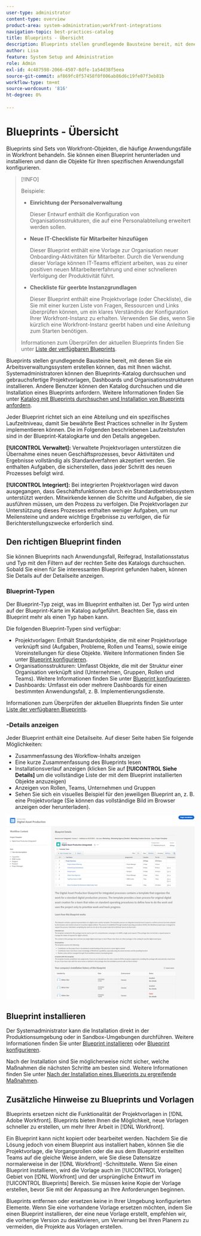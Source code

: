 ```yaml
---
user-type: administrator
content-type: overview
product-area: system-administration;workfront-integrations
navigation-topic: best-practices-catalog
title: Blueprints - Übersicht
description: Blueprints stellen grundlegende Bausteine bereit, mit denen Sie ein Arbeitsverwaltungssystem erstellen können, das mit Ihnen wächst.
author: Lisa
feature: System Setup and Administration
role: Admin
exl-id: 4c487598-2066-4507-8dfe-1a54d38f5eea
source-git-commit: af869fc8f57458f0f006ab86d6c19fe07f3eb81b
workflow-type: tm+mt
source-wordcount: '816'
ht-degree: 0%

---
```


# Blueprints - Übersicht

Blueprints sind Sets von Workfront-Objekten, die häufige Anwendungsfälle in Workfront behandeln. Sie können einen Blueprint herunterladen und installieren und dann die Objekte für Ihren spezifischen Anwendungsfall konfigurieren.

>[!INFO]
>
>Beispiele:
>
>* **Einrichtung der Personalverwaltung**
>
>   Dieser Entwurf enthält die Konfiguration von Organisationsstrukturen, die auf eine Personalabteilung erweitert werden sollen.
>
>* **Neue IT-Checkliste für Mitarbeiter hinzufügen**
>
>   Dieser Blueprint enthält eine Vorlage zur Organisation neuer Onboarding-Aktivitäten für Mitarbeiter. Durch die Verwendung dieser Vorlage können IT-Teams effizient arbeiten, was zu einer positiven neuen Mitarbeitererfahrung und einer schnelleren Verfolgung der Produktivität führt.
>
>* **Checkliste für geerbte Instanzgrundlagen**
>
>    Dieser Blueprint enthält eine Projektvorlage (oder Checkliste), die Sie mit einer kurzen Liste von Fragen, Ressourcen und Links überprüfen können, um ein klares Verständnis der Konfiguration Ihrer Workfront-Instanz zu erhalten. Verwenden Sie dies, wenn Sie kürzlich eine Workfront-Instanz geerbt haben und eine Anleitung zum Starten benötigen.
>
>Informationen zum Überprüfen der aktuellen Blueprints finden Sie unter [Liste der verfügbaren Blueprints](/help/quicksilver/administration-and-setup/blueprints/list-of-available-blueprints.md).


Blueprints stellen grundlegende Bausteine bereit, mit denen Sie ein Arbeitsverwaltungssystem erstellen können, das mit Ihnen wächst. Systemadministratoren können den Blueprints-Katalog durchsuchen und gebrauchsfertige Projektvorlagen, Dashboards und Organisationsstrukturen installieren. Andere Benutzer können den Katalog durchsuchen und die Installation eines Blueprints anfordern. Weitere Informationen finden Sie unter [Katalog mit Blueprints durchsuchen und Installation von Blueprints anfordern](../../administration-and-setup/blueprints/browse-catalog.md).

Jeder Blueprint richtet sich an eine Abteilung und ein spezifisches Laufzeitniveau, damit Sie bewährte Best Practices schneller in Ihr System implementieren können. Die im Folgenden beschriebenen Laufzeitstufen sind in der Blueprint-Katalogkarte und den Details angegeben.

**[!UICONTROL Verwaltet]:** Verwaltete Projektvorlagen unterstützen die Übernahme eines neuen Geschäftsprozesses, bevor Aktivitäten und Ergebnisse vollständig als Standardverfahren akzeptiert werden. Sie enthalten Aufgaben, die sicherstellen, dass jeder Schritt des neuen Prozesses befolgt wird.

**[!UICONTROL Integriert]:** Bei integrierten Projektvorlagen wird davon ausgegangen, dass Geschäftsfunktionen durch ein Standardbetriebssystem unterstützt werden. Mitwirkende kennen die Schritte und Aufgaben, die sie ausführen müssen, um den Prozess zu verfolgen. Die Projektvorlagen zur Unterstützung dieses Prozesses enthalten weniger Aufgaben, um nur Meilensteine und andere wichtige Ergebnisse zu verfolgen, die für Berichterstellungszwecke erforderlich sind.

## Den richtigen Blueprint finden

Sie können Blueprints nach Anwendungsfall, Reifegrad, Installationsstatus und Typ mit den Filtern auf der rechten Seite des Katalogs durchsuchen. Sobald Sie einen für Sie interessanten Blueprint gefunden haben, können Sie Details auf der Detailseite anzeigen.

### Blueprint-Typen

Der Blueprint-Typ zeigt, was im Blueprint enthalten ist. Der Typ wird unten auf der Blueprint-Karte im Katalog aufgeführt. Beachten Sie, dass ein Blueprint mehr als einen Typ haben kann.

Die folgenden Blueprint-Typen sind verfügbar:

* Projektvorlagen: Enthält Standardobjekte, die mit einer Projektvorlage verknüpft sind (Aufgaben, Probleme, Rollen und Teams), sowie einige Voreinstellungen für diese Objekte. Weitere Informationen finden Sie unter [Blueprint konfigurieren](../../administration-and-setup/blueprints/configure-template-package.md).
* Organisationsstrukturen: Umfasst Objekte, die mit der Struktur einer Organisation verknüpft sind (Unternehmen, Gruppen, Rollen und Teams). Weitere Informationen finden Sie unter [Blueprint konfigurieren](../../administration-and-setup/blueprints/configure-template-package.md).
* Dashboards: Umfasst ein oder mehrere Dashboards für einen bestimmten Anwendungsfall, z. B. Implementierungsdienste.
<!--
* Request queues: Includes one or more projects configured as request queues.
* Custom forms: Includes custom forms attached to another object type, such as a project or portfolio.
* Setup features: Includes one or more elements that are configured in the Setup area of Workfront, such as layout templates.
-->

Informationen zum Überprüfen der aktuellen Blueprints finden Sie unter [Liste der verfügbaren Blueprints](/help/quicksilver/administration-and-setup/blueprints/list-of-available-blueprints.md).

### -Details anzeigen

Jeder Blueprint enthält eine Detailseite. Auf dieser Seite haben Sie folgende Möglichkeiten:

* Zusammenfassung des Workflow-Inhalts anzeigen
* Eine kurze Zusammenfassung des Blueprints lesen
* Installationsverlauf anzeigen (klicken Sie auf **[!UICONTROL Siehe Details]** um die vollständige Liste der mit dem Blueprint installierten Objekte anzuzeigen)
* Anzeigen von Rollen, Teams, Unternehmen und Gruppen
* Sehen Sie sich ein visuelles Beispiel für den jeweiligen Blueprint an, z. B. eine Projektvorlage (Sie können das vollständige Bild im Browser anzeigen oder herunterladen).

![[!UICONTROL Blueprint-Details] page](assets/blueprint-details-page-2022.png)

## Blueprint installieren

Der Systemadministrator kann die Installation direkt in der Produktionsumgebung oder in Sandbox-Umgebungen durchführen. Weitere Informationen finden Sie unter [Blueprint installieren](../../administration-and-setup/blueprints/blueprints-install.md) oder [Blueprint konfigurieren](../../administration-and-setup/blueprints/configure-template-package.md).

Nach der Installation sind Sie möglicherweise nicht sicher, welche Maßnahmen die nächsten Schritte am besten sind. Weitere Informationen finden Sie unter [Nach der Installation eines Blueprints zu ergreifende Maßnahmen](../../administration-and-setup/blueprints/best-next-actions-after-install.md).

## Zusätzliche Hinweise zu Blueprints und Vorlagen

Blueprints ersetzen nicht die Funktionalität der Projektvorlagen in [!DNL Adobe Workfront]. Blueprints bieten Ihnen die Möglichkeit, neue Vorlagen schneller zu erstellen, um mehr Ihrer Arbeit in [!DNL Workfront].

Ein Blueprint kann nicht kopiert oder bearbeitet werden. Nachdem Sie die Lösung jedoch von einem Blueprint aus installiert haben, können Sie die Projektvorlage, die Vorgangsrollen oder die aus dem Blueprint erstellten Teams auf die gleiche Weise ändern, wie Sie diese Datensätze normalerweise in der [!DNL Workfront] -Schnittstelle. Wenn Sie einen Blueprint installieren, wird die Vorlage auch im [!UICONTROL Vorlagen] Gebiet von [!DNL Workfront] und der ursprüngliche Entwurf im [!UICONTROL Blueprints] Bereich. Sie müssen keine Kopie der Vorlage erstellen, bevor Sie mit der Anpassung an Ihre Anforderungen beginnen.

Blueprints entfernen oder ersetzen keine in Ihrer Umgebung konfigurierten Elemente. Wenn Sie eine vorhandene Vorlage ersetzen möchten, indem Sie einen Blueprint installieren, der eine neue Vorlage erstellt, empfehlen wir, die vorherige Version zu deaktivieren, um Verwirrung bei Ihren Planern zu vermeiden, die Projekte aus Vorlagen erstellen.
